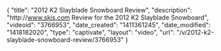 {
    "title": "2012 K2 Slayblade Snowboard Review",
    "description": "http:\/\/www.skis.com Review for the 2012 K2 Slayblade Snowboard",
    "videoid": "3766953",
    "date_created": "1411361245",
    "date_modified": "1418182020",
    "type": "captivate",
    "layout": "video",
    "url": "\/v\/2012-k2-slayblade-snowboard-review\/3766953"
}